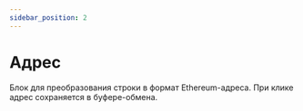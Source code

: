 ```yaml
---
sidebar_position: 2
---
```


# Адрес

Блок для преобразования строки в формат Ethereum-адреса. При клике адрес сохраняется в буфере-обмена.
